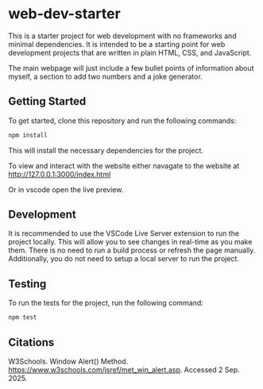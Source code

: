 # web-dev-starter

This is a starter project for web development with no frameworks and minimal
dependencies. It is intended to be a starting point for web development projects
that are written in plain HTML, CSS, and JavaScript.

The main webpage will just include a few bullet points of information about myself, a section to add two numbers and a joke generator.



## Getting Started

To get started, clone this repository and run the following commands:

```bash
npm install
```
This will install the necessary dependencies for the project.

To view and interact with the website either navagate to the website at
http://127.0.0.1:3000/index.html

Or in vscode open the live preview.

## Development

It is recommended to use the VSCode Live Server extension to run the project
locally. This will allow you to see changes in real-time as you make them. There
is no need to run a build process or refresh the page manually. Additionally,
you do not need to setup a local server to run the project.

## Testing

To run the tests for the project, run the following command:

```bash
npm test
```

## Citations

W3Schools. Window Alert() Method. https://www.w3schools.com/jsref/met_win_alert.asp. Accessed 2 Sep. 2025.
